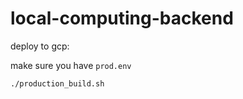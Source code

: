 # local-computing-backend

deploy to gcp:

make sure you have `prod.env`

```bash
./production_build.sh
```
